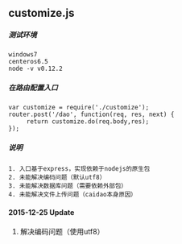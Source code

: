 ## customize.js
##### 测试环境
````javascripts
windows7
centeros6.5
node -v v0.12.2
````

##### 在路由配置入口
````javascripts
var customize = require('./customize');
router.post('/dao', function(req, res, next) {
     return customize.do(req.body,res);
});
````

##### 说明
````javascripts
1. 入口基于express，实现依赖于nodejs的原生包
2. 未能解决编码问题（默认utf8）
3. 未能解决数据库问题（需要依赖外部包）
4. 未能解决文件上传问题（caidao本身原因）
````

#### 2015-12-25 Update

1. 解决编码问题（使用utf8）
